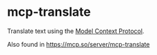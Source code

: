 # mcp-translate

Translate text using the [Model Context Protocol](https://modelcontextprotocol.io/).

Also found in https://mcp.so/server/mcp-translate
